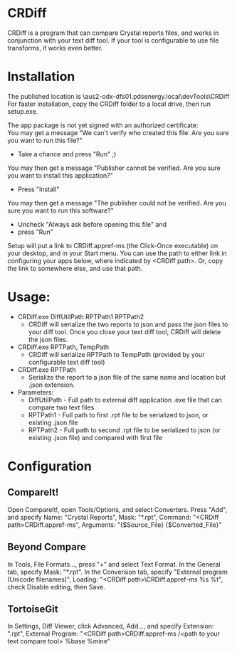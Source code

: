 # CRDiff
CRDiff is a program that can compare Crystal reports files, and works in conjunction with your text diff tool. If your tool is configurable to use file transforms, it works even better.

# Installation
The published location is \\aus2-odx-dfs01.pdsenergy.local\devTools\CRDiff\
For faster installation, copy the CRDiff folder to a local drive, then run setup.exe.<br>

The app package is not yet signed with an authorized certificate:<br>
You may get a message "We can't verify who created this file. Are you sure you want to run this file?" 
* Take a chance and press "Run" ;)

You may then get a message "Publisher cannot be verified. Are you sure you want to install this application?" 
* Press "Install"<br>

You may then get a message "The publisher could not be verified. Are you sure you want to run this software?" 
* Uncheck "Always ask before opening this file" and 
* press "Run"<br>

Setup will put a link to CRDiff.appref-ms (the Click-Once executable) on your desktop, and in your Start menu. You can use the path to either link in configuring your apps below, where indicated by \<CRDiff path\>. Or, copy the link to somewhere else, and use that path.

# Usage: 
  - CRDiff.exe DiffUtilPath RPTPath1 RPTPath2
    - CRDiff will serialize the two reports to json and pass the json files to your diff tool. Once you close your text diff tool, CRDiff will delete the json files.
  - CRDiff.exe RPTPath, TempPath
    - CRDiff will serialize RPTPath to TempPath (provided by your configurable text diff tool)
  - CRDiff.exe RPTPath
    - Serialize the report to a json file of the same name and location but .json extension. 
  - Parameters:
    - DiffUtilPath - Full path to external diff application .exe file that can compare two text files
    - RPTPath1 - Full path to first .rpt file to be serialized to json, or existing .json file
    - RPTPath2 - Full path to second .rpt file to be serialized to json (or existing .json file) and compared with first file
    
# Configuration
## CompareIt!
Open CompareIt!, open Tools/Options, and select Converters. Press "Add", and specify Name: "Crystal Reports", Mask: "\*.rpt", Command: "\<CRDiff path\>CRDiff.appref-ms", Arguments: "{$Source_File} {$Converted_File}"
## Beyond Compare
In Tools, File Formats..., press "+" and select Text Format. In the General tab, specify Mask: "\*.rpt". In the Conversion tab, specify "External program (Unicode filenames)", Loading: "\<CRDiff path>\\CRDiff.appref-ms %s %t", check Disable editing, then Save.
## TortoiseGit
In Settings, Diff Viewer, click Advanced, Add..., and specify Extension: ".rpt", External Program: "\<CRDiff path\>CRDiff.appref-ms /<path to your text compare tool\>  %base %mine"
